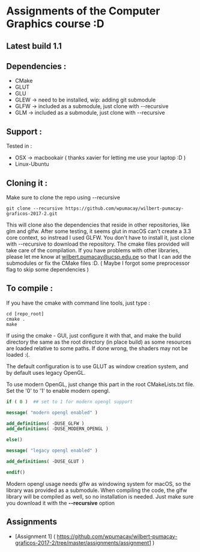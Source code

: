# Assignments of the Computer Graphics course :D

## Latest build 1.1

## Dependencies :

* CMake
* GLUT
* GLU
* GLEW -> need to be installed, wip: adding git submodule
* GLFW -> included as a submodule, just clone with --recursive
* GLM -> included as a submodule, just clone with --recursive

## Support :

Tested in :

* OSX -> macbookair ( thanks xavier for letting me use your laptop :D )
* Linux-Ubuntu

## Cloning it :

Make sure to clone the repo using --recursive

```
git clone --recursive https://github.com/wpumacay/wilbert-pumacay-graficos-2017-2.git
```

This will clone also the dependencies that reside in other repositories, like glm and glfw. After some testing, it seems glut in macOS can't create a 3.3 core context, so instread I used GLFW. You don't have to install it, just clone with --recursive to download the repository. The cmake files provided will take care of the compilation. 
If you have problems with other libraries, please let me know at wilbert.pumacay@ucsp.edu.pe so that I can add the submodules or fix the CMake files :D. ( Maybe I forgot some preprocessor flag to skip some dependencies )

## To compile :

If you have the cmake with command line tools, just type :

```
cd [repo_root]
cmake .
make
```

If using the cmake - GUI, just configure it with that, and make the build directory the same as the root directory (in place build) as some resources are loaded relative to some paths. If done wrong, the shaders may not be loaded :(.

The default configuration is to use GLUT as window creation system, and
by default uses legacy OpenGL.

To use modern OpenGL, just change this part in the root CMakeLists.txt file. Set the '0' to '1' to enable modern opengl.

```cmake
if ( 0 )  ## set to 1 for modern opengl support

message( "modern opengl enabled" )

add_definitions( -DUSE_GLFW ) 
add_definitions( -DUSE_MODERN_OPENGL )

else()

message( "legacy opengl enabled" )

add_definitions( -DUSE_GLUT )

endif()
```

Modern opengl usage needs glfw as windowing system for macOS, so the library was provided as a submodule. When compiling the code, the glfw library will be compiled as well, so no installation is needed. Just make sure you download it with the **--recursive** option

## Assignments

* [Assignment 1] ( https://github.com/wpumacay/wilbert-pumacay-graficos-2017-2/tree/master/assignments/assignment1 )
